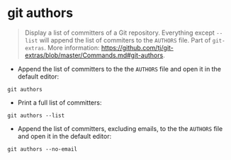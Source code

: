 # git authors

> Display a list of committers of a Git repository. Everything except `--list` will append the list of commiters to the `AUTHORS` file.
> Part of `git-extras`.
> More information: <https://github.com/tj/git-extras/blob/master/Commands.md#git-authors>.

- Append the list of committers to the the `AUTHORS` file and open it in the default editor:

`git authors`

- Print a full list of committers:

`git authors --list`

- Append the list of committers, excluding emails, to the the `AUTHORS` file and open it in the default editor:

`git authors --no-email`

